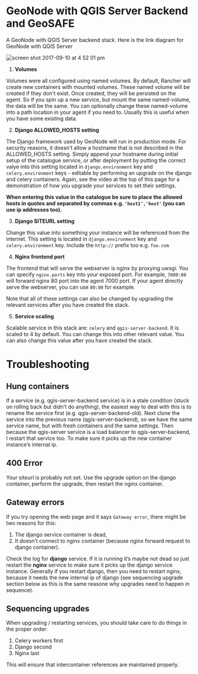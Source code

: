 # GeoNode with QGIS Server Backend and GeoSAFE

A GeoNode with QGIS Server backend stack. Here is the link diagram for GeoNode with QGIS Server

![screen shot 2017-09-10 at 4 52 01 pm](https://user-images.githubusercontent.com/178003/30250023-6a8082fc-9648-11e7-8d6b-e2dca9e68dfd.png)


1. **Volumes**

Volumes were all configured using named volumes. By default, Rancher will create
new containers with mounted volumes. These named volume will be created if they don't exist.
Once created, they will be persisted on the agent. So if you spin up a new service,
but mount the same named-volume, the data will be the same. You can optionally 
change these named-volume into a path location in your agent if you need to. 
Usually this is useful when you have some existing data.

2. **Django ALLOWED_HOSTS setting**

The Django framework used by GeoNode will run in production mode. For security reasons,
it doesn't allow a hostname that is not described in the ALLOWED_HOSTS setting. 
Simply append your hostname during initial setup of the catalogue service, or after deployment
by putting the correct valye into this setting located in `django.environment` key
and `celery.environment` keys - editable by performing an upgrade on the django and celery containers. 
Again, see the video at the top of this page for a demonstration of how you upgrade your services to 
set their settings.

**When entering this value in the catalogue be sure to place the allowed hosts in quotes and separated by commas e.g. ``'host1','host'`` (you can use ip addresses too).**

3. **Django SITEURL setting**

Change this value into something your instance will be referenced from the internet. 
This setting is located in `django.environment` key and `celery.environment` key. Include the ``http://`` prefix too e.g. ``foo.com``

4. **Nginx frontend port**

The frontend that will serve the webserver is nginx by proxying uwsgi. You can specify
`nginx.ports` key into your exposed port. For example, `7000:80` will forward 
nginx 80 port into the agent 7000 port. If your agent directly serve the webserver, 
you can use `80:80` for example.

Note that all of these settings can also be changed by upgrading the relevant services 
after you have created the stack.

5. **Service scaling**

Scalable service in this stack are: `celery` and `qgis-server-backend`. It is scaled
to 4 by default. You can change this into other relevant value. You can also change 
this value after you have created the stack.




# Troubleshooting

## Hung containers

If a service (e.g. qgis-server-backend service) is in a stale condition (stuck on rolling back but didn’t do anything), the easiest way to deal with this is to rename the service first (e.g. qgis-server-backend-old). Next clone the service into the previous name (qgis-server-backend), so we have the same service name, but with fresh containers and the same settings. Then because the qgis-server service is a load balancer to qgis-server-backend, I restart that service too. To make sure it picks up the new container instance’s internal ip.

## 400 Error

Your siteurl is probably not set. Use the upgrade option on the django container, 
perform the upgrade, then restart the nginx container.

## Gateway errors

If you try opening the web page and it says ``Gateway error``, there might be two reasons for this:

1. The django service container is dead, 
2. It doesn’t connect to nginx container (because nginx forward request to django container). 

Check the log for **django** service. If it is running it’s maybe not dead so just restart the **nginx** service to make sure it picks up the django service instance. Generally if you restart django, then you need to restart nginx, because it needs the new internal ip of django (see sequencing upgrade section below as this is the same reasone why upgrades need to happen in sequence).

## Sequencing upgrades

When upgrading / restarting services, you should take care to do things in the proper order:

1. Celery workers first
2. Django second
3. Nginx last

This will ensure that intercontainer references are maintained properly.

